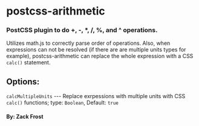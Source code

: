 # postcss-arithmetic
### PostCSS plugin to do +, -, *, /, %, and ^ operations.

Utilizes math.js to correctly parse order of operations. Also, 
when expressions can not be resolved (if there are are multiple
units types for example), postcss-arithmetic can replace the whole
expression with a CSS `calc()` statement.

## Options: 

`calcMultipleUnits` --- Replace exrpessions with multiple units with CSS `calc()` functions; type: `Boolean`, Default: `true`

#### By: Zack Frost